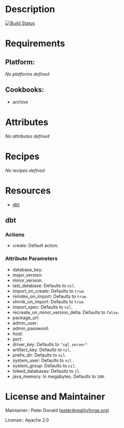 # Description

[![Build Status](https://secure.travis-ci.org/realityforge/chef-dbt.png?branch=master)](http://travis-ci.org/realityforge/chef-dbt)

# Requirements

## Platform:

*No platforms defined*

## Cookbooks:

* archive

# Attributes

*No attributes defined*

# Recipes

*No recipes defined*

# Resources

* [dbt](#dbt)

## dbt

### Actions

- create:  Default action.

### Attribute Parameters

- database_key:
- major_version:
- minor_version:
- last_database:  Defaults to <code>nil</code>.
- import_on_create:  Defaults to <code>true</code>.
- reindex_on_import:  Defaults to <code>true</code>.
- shrink_on_import:  Defaults to <code>true</code>.
- import_spec:  Defaults to <code>nil</code>.
- recreate_on_minor_version_delta:  Defaults to <code>false</code>.
- package_url:
- admin_user:
- admin_password:
- host:
- port:
- driver_key:  Defaults to <code>"sql_server"</code>.
- artifact_key:  Defaults to <code>nil</code>.
- prefix_dir:  Defaults to <code>nil</code>.
- system_user:  Defaults to <code>nil</code>.
- system_group:  Defaults to <code>nil</code>.
- linked_databases:  Defaults to <code>{}</code>.
- java_memory:  In megabytes. Defaults to <code>100</code>.

# License and Maintainer

Maintainer:: Peter Donald (<peter@realityforge.org>)

License:: Apache 2.0

